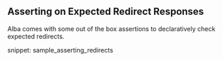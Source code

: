 <!--title: Working with Redirects-->

## Asserting on Expected Redirect Responses

Alba comes with some out of the box assertions to declaratively check expected redirects.

snippet: sample_asserting_redirects

